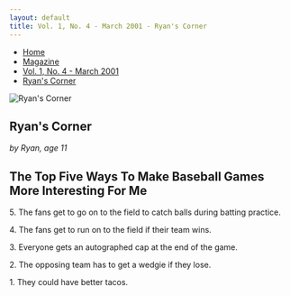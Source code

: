 ```yaml
---
layout: default
title: Vol. 1, No. 4 - March 2001 - Ryan's Corner
---
```

<nav class="breadcrumb" aria-label="breadcrumbs">
  <ul>
    <li><a href="{{ site.url }}{{ site.baseurl }}">Home</a></li>
    <li><a href="../magazine-home.html">Magazine</a></li>
    <li><a href="bi_vol_1_no_4_home.html">Vol. 1, No. 4 - March 2001</a></li>
    <li class="is-active"><a href="#" aria-current="page">Ryan's Corner</a></li>
  </ul>
</nav>

<section class="storycontent">
  <img src="{{ site.url }}{{ site.baseurl }}/assets/images/ryanlogo_xsm.gif" alt="Ryan's Corner" title="Ryan's Corner" />
  
  <h1>Ryan's Corner</h1>
  <p><em>by Ryan, age 11</em></p>

  <h2>The Top Five Ways To Make Baseball Games More Interesting For Me</h2>

  <p>
    5.  The fans get to go on to the field to catch balls during batting practice.
  </p>

  <p>
    4.  The fans get to run on to the field if their team wins.
  </p>

  <p>
    3.  Everyone gets an autographed cap at the end of the game.
  </p>

  <p>
    2.  The opposing team has to get a wedgie if they lose.
  </p>

  <p>
    1.  They could have better tacos.
  </p>

</section>
